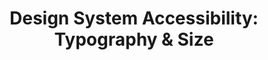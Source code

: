 ---
title: "Design System Accessibility: Typography & Size"
url: "https://lukasoppermann.medium.com/picture-showing-design-system-accessibility-typography-size-2c1a438d359"
published: "2023-02-14"
excerpt: "If you can’t see it, you can’t use it."
---